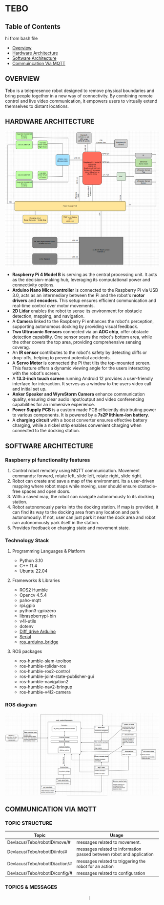 # TEBO 

## Table of Contents

hi from bash file
- [Overview](#overview)
- [Hardware Architecture](#hw_arch)
- [Software Architecture](#sw_arch)
- [Commuincation Via MQTT](#mqtt_pf)

## OVERVIEW <a name = "overview"></a>

Tebo is a telepresence robot designed to remove physical boundaries and bring people together in a new way of connectivity. By combining remote control and live video communication, it empowers users to virtually extend themselves to distant locations. 


## HARDWARE ARCHITECTURE <a name = "hw_arch"></a>


<img src="./documentation_resources/Tebo_Hardware_Architecture.png">

- **Raspberry Pi 4 Model B** is serving as the central processing unit. It acts as the decision-making hub, leveraging its computational power and connectivity options.
- **Arduino Nano Microcontroller** is connected to the Raspberry Pi via USB 3.0, acts as an intermediary between the Pi and the robot's **motor drivers** and **encoders**. This setup ensures efficient communication and real-time control over motor movements.
- **2D Lidar** enables the robot to sense its environment for obstacle detection, mapping, and navigation.
- A **Camera** linked to the Raspberry Pi enhances the robot's perception, supporting autonomous docking by providing visual feedback.
- **Two Ultrasonic Sensors** connected via an **ADC chip**, offer obstacle detection capability. One sensor scans the robot's bottom area, while the other covers the top area, providing comprehensive sensing coverag.
- An **IR sensor** contributes to the robot's safety by detecting cliffs or drop-offs, helping to prevent potential accidents.
- A **Servo Motor** is connected the Pi that tilts the top-mounted screen. This feature offers a dynamic viewing angle for the users interacting with the robot's screen.
- A **13.3-inch touch screen** running Android 12 provides a user-friendly interface for interaction. It serves as a window to the users video call and initial set up.
- **Anker Speaker and WyreStorm Camera**  enhance communication quality, ensuring clear audio input/output and video conferencing capabilities for an immersive experience.
- **Power Supply PCB** is a custom made PCB efficiently distributing power to various components. It is powered by a **7s2P lithium-ion battery**.
- A **charging circuit** with a boost converter ensures effective battery charging, while a nickel strip enables convenient charging when connected to the docking station.

## SOFTWARE ARCHITECTURE <a name = "sw_arch"></a>

### Raspberry pi functionality features

1. Control robot remotely using MQTT communication. Movement commands: forward, rotate left, slide left, rotate right, slide right.
2. Robot can create and save a map of the environment. Its a user-driven mapping where robot maps while moving, user should ensure obstacle-free spaces and open doors.
3. With a saved map, the robot can navigate autonomously to its docking station.
4. Robot autonomously parks into the docking station. If map is provided, it can find its way to the docking area from any location and park autonomously. If not, user can just park it near the dock area and robot can autonomously park itself in the station.
5. Provides feedback on charging state and movement state.
   
### Technology Stack

1. Programming Languages & Platform
   - Python 3.10
   - C++ 11.4
   - Ubuntu 22.04

2. Frameworks & Libraries
   - ROS2 Humble
   - Opencv 4.5.4
   - paho-mqtt
   - rpi.gpio
   - python3-gpiozero
   - libraspberrypi-bin
   - v4l-utils
   - dotenv
   - [Diff_drive Arduino](https://github.com/Buzzology/diffdrive_arduino/tree/3883c00479e2eeaa844ad8ae14fe147ee742ea7d)
   - [Serial](https://github.com/wjwwood/serial)
   - [ros_arduino_bridge](https://github.com/hbrobotics/ros_arduino_bridge)
     
3. ROS packages
   - ros-humble-slam-toolbox
   - ros-humble-rplidar-ros
   - ros-humble-ros2-control 
   - ros-humble-joint-state-publisher-gui
   - ros-humble-navigation2
   - ros-humble-nav2-bringup
   - ros-humble-v4l2-camera
     
### ROS diagram

<img src="./documentation_resources/Tebo_ROS_Architecture.png">

## COMMUNICATION VIA MQTT <a name = "mqtt_pf"></a>

### TOPIC STRUCTURE

| Topic                          | Usage                                                                |
| ------------------------------ | -------------------------------------------------------------------- |
| Devlacus/Tebo/robotID/move/#   | messages related to movement.                                        |
| Devlacus/Tebo/robotID/info/#   | messages related to information passed between robot and application |
| Devlacus/Tebo/robotID/action/#   | messages related to triggering the robot for an action               |
| Devlacus/Tebo/robotID/config/# | messages related to configuration                                    |


### TOPICS & MESSAGES 

                                          |


